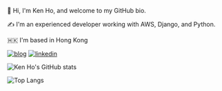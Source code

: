[blog]: https://img.shields.io/static/v1?label=&message=Blog&color=585858&logo=hugo
[gitlab]: https://img.shields.io/static/v1?label=&message=Gitlab&color=585858&logo=gitlab
[linkedin]: https://img.shields.io/static/v1?label=&message=LinkedIn&&color=585858&logo=linkedin

<p>
  👋 Hi, I'm Ken Ho, and welcome to my GitHub bio.
</p>
<p>
  ✍️ I'm an experienced developer working with AWS, Django, and Python.
</p>
<p>
  🇭🇰 I'm based in Hong Kong
</p>

[![blog]](https://kenhks.dev/) [![linkedin]](https://www.linkedin.com/in/kenhks)

![Ken Ho's GitHub stats](https://github-readme-stats.vercel.app/api?username=kenhks&show_icons=true&count_private=true&theme=onedark)

![Top Langs](https://github-readme-stats.vercel.app/api/top-langs/?username=kenhks&layout=compact)
